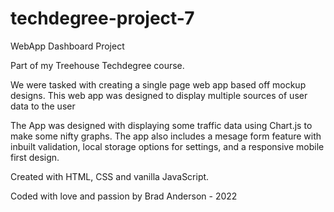 # techdegree-project-7
 WebApp Dashboard Project

Part of my Treehouse Techdegree course.

We were tasked with creating a single page web app based off mockup designs. 
This web app was designed to display multiple sources of user data to the user

 
The App was designed with  displaying some traffic data using Chart.js to make some nifty graphs.
The app also includes a mesage form feature with inbuilt validation, local storage options for settings, and a responsive mobile first design.

Created with HTML, CSS and vanilla JavaScript.

Coded with love and passion by Brad Anderson - 2022